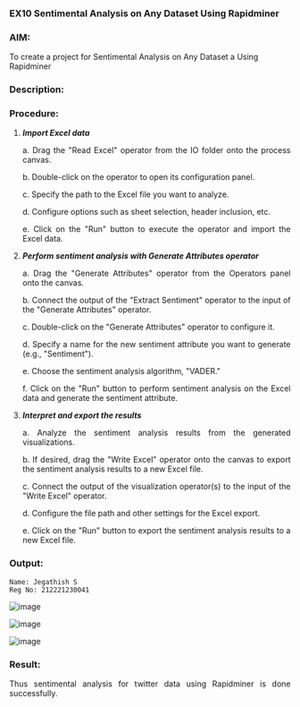### EX10  Sentimental Analysis on Any Dataset Using Rapidminer

### AIM: 
To create a project for Sentimental Analysis on Any Dataset a Using Rapidminer
### Description: 
<div align = "justify">

### Procedure:
1) ***Import Excel data***
    <p>a. Drag the "Read Excel" operator from the IO folder onto the process canvas.
    <p>b. Double-click on the operator to open its configuration panel.
    <p>c. Specify the path to the Excel file you want to analyze.
    <p>d. Configure options such as sheet selection, header inclusion, etc.
    <p>e. Click on the "Run" button to execute the operator and import the Excel data.
2) ***Perform sentiment analysis with Generate Attributes operator***
    <p>a. Drag the "Generate Attributes" operator from the Operators panel onto the canvas.
    <p>b. Connect the output of the "Extract Sentiment" operator to the input of the "Generate Attributes" operator.
    <p>c. Double-click on the "Generate Attributes" operator to configure it.
    <p>d. Specify a name for the new sentiment attribute you want to generate (e.g., "Sentiment").
    <p>e. Choose the sentiment analysis algorithm, "VADER."
    <p>f. Click on the "Run" button to perform sentiment analysis on the Excel data and generate the sentiment attribute.
3) ***Interpret and export the results***
    <p>a. Analyze the sentiment analysis results from the generated visualizations.
    <p>b. If desired, drag the "Write Excel" operator onto the canvas to export the sentiment analysis results to a new Excel file.
    <p>c. Connect the output of the visualization operator(s) to the input of the "Write Excel" operator.
    <p>d. Configure the file path and other settings for the Excel export.
    <p>e. Click on the "Run" button to export the sentiment analysis results to a new Excel file.








    

### Output:
```
Name: Jegathish S
Reg No: 212221230041
```
![image](https://github.com/Prethiveerajan/WDM_EXP10/assets/94233064/a39295e5-e35e-484b-9b32-d1a25de91fdf)

![image](https://github.com/Prethiveerajan/WDM_EXP10/assets/94233064/960c6418-1bbf-4727-ac6e-234698fefe2f)

![image](https://github.com/Prethiveerajan/WDM_EXP10/assets/94233064/7c379dc1-db11-4d55-9a8c-8610351bb1eb)


### Result:
Thus sentimental analysis for twitter data using Rapidminer is done successfully.
